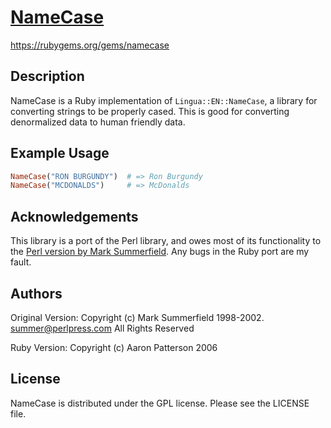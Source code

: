 # [NameCase](https://rubygems.org/gems/namecase)

https://rubygems.org/gems/namecase

## Description

NameCase is a Ruby implementation of `Lingua::EN::NameCase`, a library for
converting strings to be properly cased. This is good for converting
denormalized data to human friendly data.

## Example Usage

```ruby
NameCase("RON BURGUNDY")  # => Ron Burgundy
NameCase("MCDONALDS")     # => McDonalds
```

## Acknowledgements

This library is a port of the Perl library, and owes most of its functionality
to the [Perl version by Mark Summerfield](https://metacpan.org/release/SUMMER/Lingua-EN-NameCase-1.12). Any bugs in the Ruby port are my
fault.

## Authors

Original Version:
Copyright (c) Mark Summerfield 1998-2002.
<summer@perlpress.com>
All Rights Reserved

Ruby Version:
Copyright (c) Aaron Patterson 2006

## License

NameCase is distributed under the GPL license.  Please see the LICENSE file.


  [2]: https://metacpan.org/release/SUMMER/Lingua-EN-NameCase-1.12
